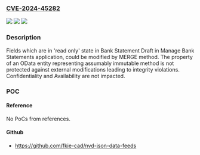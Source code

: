 ### [CVE-2024-45282](https://cve.mitre.org/cgi-bin/cvename.cgi?name=CVE-2024-45282)
![](https://img.shields.io/static/v1?label=Product&message=SAP%20S%2F4%20HANA%20(Manage%20Bank%20Statements)&color=blue)
![](https://img.shields.io/static/v1?label=Version&message=%3D%20S4CORE%20&color=brighgreen)
![](https://img.shields.io/static/v1?label=Vulnerability&message=CWE-650%3A%20Trusting%20HTTP%20Permission%20Methods%20on%20the%20Server%20Side&color=brighgreen)

### Description

Fields which are in 'read only' state in Bank Statement Draft in Manage Bank Statements application, could be modified by MERGE method. The property of an OData entity representing assumably immutable method is not protected against external modifications leading to integrity violations. Confidentiality and Availability are not impacted.

### POC

#### Reference
No PoCs from references.

#### Github
- https://github.com/fkie-cad/nvd-json-data-feeds

